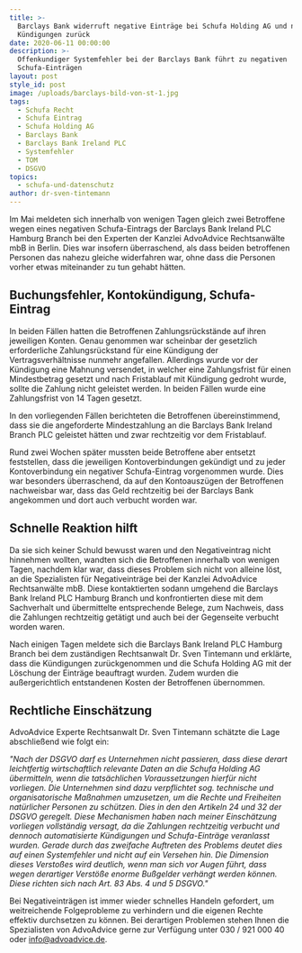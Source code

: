 ```yaml
---
title: >-
  Barclays Bank widerruft negative Einträge bei Schufa Holding AG und nimmt
  Kündigungen zurück
date: 2020-06-11 00:00:00
description: >-
  Offenkundiger Systemfehler bei der Barclays Bank führt zu negativen
  Schufa-Einträgen
layout: post
style_id: post
image: /uploads/barclays-bild-von-st-1.jpg
tags:
  - Schufa Recht
  - Schufa Eintrag
  - Schufa Holding AG
  - Barclays Bank
  - Barclays Bank Ireland PLC
  - Systemfehler
  - TOM
  - DSGVO
topics:
  - schufa-und-datenschutz
author: dr-sven-tintemann
---
```


Im Mai meldeten sich innerhalb von wenigen Tagen gleich zwei Betroffene wegen eines negativen Schufa-Eintrags der Barclays Bank Ireland PLC Hamburg Branch bei den Experten der Kanzlei AdvoAdvice Rechtsanwälte mbB in Berlin. Dies war insofern überraschend, als dass beiden betroffenen Personen das nahezu gleiche widerfahren war, ohne dass die Personen vorher etwas miteinander zu tun gehabt hätten.&nbsp;

## Buchungsfehler, Kontokündigung, Schufa-Eintrag

In beiden Fällen hatten die Betroffenen Zahlungsrückstände auf ihren jeweiligen Konten. Genau genommen war scheinbar der gesetzlich erforderliche Zahlungsrückstand für eine Kündigung der Vertragsverhältnisse nunmehr angefallen. Allerdings wurde vor der Kündigung eine Mahnung versendet, in welcher eine Zahlungsfrist für einen Mindestbetrag gesetzt und nach Fristablauf mit Kündigung gedroht wurde, sollte die Zahlung nicht geleistet werden. In beiden Fällen wurde eine Zahlungsfrist von 14 Tagen gesetzt.&nbsp;

In den vorliegenden Fällen berichteten die Betroffenen übereinstimmend, dass sie die angeforderte Mindestzahlung an die Barclays Bank Ireland Branch PLC geleistet hätten und zwar rechtzeitig vor dem Fristablauf.&nbsp;

Rund zwei Wochen später mussten beide Betroffene aber entsetzt feststellen, dass die jeweiligen Kontoverbindungen gekündigt und zu jeder Kontoverbindung ein negativer Schufa-Eintrag vorgenommen wurde. Dies war besonders überraschend, da auf den Kontoauszügen der Betroffenen nachweisbar war, dass das Geld rechtzeitig bei der Barclays Bank angekommen und dort auch verbucht worden war.&nbsp;

## Schnelle Reaktion hilft

Da sie sich keiner Schuld bewusst waren und den Negativeintrag nicht hinnehmen wollten, wandten sich die Betroffenen innerhalb von wenigen Tagen, nachdem klar war, dass dieses Problem sich nicht von alleine löst, an die Spezialisten für Negativeinträge bei der Kanzlei AdvoAdvice Rechtsanwälte mbB. Diese kontaktierten sodann umgehend die Barclays Bank Ireland PLC Hamburg Branch und konfrontierten diese mit dem Sachverhalt und übermittelte entsprechende Belege, zum Nachweis, dass die Zahlungen rechtzeitig getätigt und auch bei der Gegenseite verbucht worden waren.&nbsp;

Nach einigen Tagen meldete sich die Barclays Bank Ireland PLC Hamburg Branch bei dem zuständigen Rechtsanwalt Dr. Sven Tintemann und erklärte, dass die Kündigungen zurückgenommen und die Schufa Holding AG mit der Löschung der Einträge beauftragt wurden. Zudem wurden die au&szlig;ergerichtlich entstandenen Kosten der Betroffenen übernommen.&nbsp;

## Rechtliche Einschätzung

AdvoAdvice Experte Rechtsanwalt Dr. Sven Tintemann schätzte die Lage abschlie&szlig;end wie folgt ein:

*"Nach der DSGVO darf es Unternehmen nicht passieren, dass diese derart leichtfertig wirtschaftlich relevante Daten an die Schufa Holding AG übermitteln, wenn die tatsächlichen Voraussetzungen hierfür nicht vorliegen. Die Unternehmen sind dazu verpflichtet sog. technische und organisatorische Ma&szlig;nahmen umzusetzen, um die Rechte und Freiheiten natürlicher Personen zu schützen. Dies in den den Artikeln 24 und 32 der DSGVO geregelt. Diese Mechanismen haben nach meiner Einschätzung vorliegen vollständig versagt, da die Zahlungen rechtzeitig verbucht und dennoch automatisierte Kündigungen und Schufa-Einträge veranlasst wurden. Gerade durch das zweifache Auftreten des Problems deutet dies auf einen Systemfehler und nicht auf ein Versehen hin. Die Dimension dieses Versto&szlig;es wird deutlich, wenn man sich vor Augen führt, dass wegen derartiger Verstö&szlig;e enorme Bu&szlig;gelder verhängt werden können. Diese richten sich nach Art. 83 Abs. 4 und 5 DSGVO."*

Bei Negativeinträgen ist immer wieder schnelles Handeln gefordert, um weitreichende Folgeprobleme zu verhindern und die eigenen Rechte effektiv durchsetzen zu können. Bei derartigen Problemen stehen Ihnen die Spezialisten von AdvoAdvice gerne zur Verfügung unter 030 / 921 000 40 oder info@advoadvice.de.